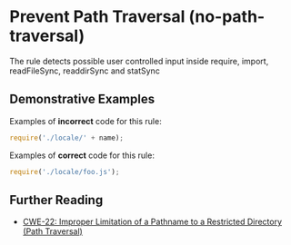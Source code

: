 # Prevent Path Traversal (no-path-traversal)

The rule detects possible user controlled input inside require, import, readFileSync, readdirSync and statSync

## Demonstrative Examples

Examples of **incorrect** code for this rule:

```js
require('./locale/' + name);
```

Examples of **correct** code for this rule:

```js
require('./locale/foo.js');
```

## Further Reading

- [CWE-22: Improper Limitation of a Pathname to a Restricted Directory (Path Traversal)](https://cwe.mitre.org/data/definitions/22.html)
